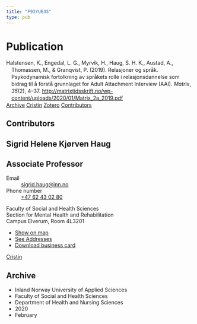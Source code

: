 ```yaml
---
title: "F93YUE4S"
type: pub
---
```

<h1>Publication</h1>
<article id="csl-bib-container-F93YUE4S" class="csl-bib-container">
  <div class="csl-bib-body" style="line-height: 1.35; padding-left: 1em; text-indent:-1em;">
  <div class="csl-entry">Halstensen, K., Engedal, L. G., Myrvik, H., Haug, S. H. K., Austad, A., Thomassen, M., &amp; Granqvist, P. (2019). Relasjoner og spr&#xE5;k. Psykodynamisk fortolkning av spr&#xE5;kets rolle i relasjonsdannelse som bidrag til &#xE5; forst&#xE5; grunnlaget for Adult Attachment Interview (AAI). <i>Matrix</i>, <i>35</i>(2), 4&#x2013;37. <a href="http://matrixtidsskrift.no/wp-content/uploads/2020/01/Matrix_2a_2019.pdf">http://matrixtidsskrift.no/wp-content/uploads/2020/01/Matrix_2a_2019.pdf</a></div>
</div>
  <div class="csl-bib-buttons">
    <a href="#taxonomy-article-F93YUE4S" class="csl-bib-button">Archive</a>
    <a href alt="Cristin URL" class="csl-bib-button">Cristin</a>
    <a href alt="Zotero URL" class="csl-bib-button">Zotero</a>
    <a href="#contributors-article-F93YUE4S" class="csl-bib-button">Contributors</a>
  </div>
  <div id="csl-bib-meta-container-F93YUE4S"></div>
</article>
<div id="csl-bib-meta-F93YUE4S" class="csl-bib-meta">
  <article id="contributors-article-F93YUE4S" class="contributors-article">
    <h1>Contributors</h1>
    <div class="personas">
<div class="vrtx-hinn-person-card">
<div class="photo">
<i class="lar la-user-circle missing-person"></i>
</div>
<div class="info">
<hgroup><h1>Sigrid Helene Kjørven Haug</h1>
<h2>Associate Professor</h2>
</hgroup><dl>
<dt>Email</dt>
<dd>
<a href="mailto:sigrid.haug@inn.no">sigrid.haug@inn.no</a>
</dd>
<dt>Phone number</dt>
<dd><a href="tel:+4762430280">
+47 62 43 02 80
</a></dd>
</dl>
<p>
Faculty of Social and Health Sciences<br>
Section for Mental Health and Rehabilitation<br>
Campus Elverum,
Room 4L3201
</p>
<ul class="vrtx-hinn-links">
<li><a href="https://www.google.com/maps?q=60.88177,11.53669">Show on map</a></li>
<li><a href="https://www.inn.no/english/find-an-employee/sigrid-haug.html#vrtx-hinn-addresses">See Addresses</a></li>
<li><a href="https://www.inn.no/english/find-an-employee/sigrid-haug.html?vrtx=vcf">Download business card</a></li>
</ul>
</div>
</div>
<a href="https://app.cristin.no/persons/show.jsf?id=414155" alt="Cristin URL" class="personas-cristin">Cristin</a>
</div>
  </article>
  <article id="taxonomy-article-F93YUE4S" class="taxonomy-article">
    <h1>Archive</h1>
    <ul>
      <li>Inland Norway University of Applied Sciences</li>
      <li>Faculty of Social and Health Sciences</li>
      <li>Department of Health and Nursing Sciences</li>
      <li>2020</li>
      <li>February</li>
    </ul>
  </article>
</div>
